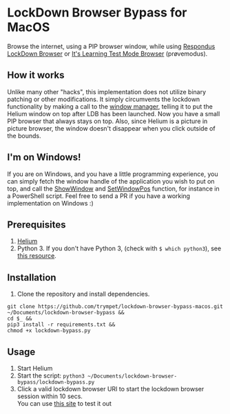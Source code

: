 # LockDown Browser Bypass for MacOS
Browse the internet, using a PIP browser window, while using [Respondus LockDown Browser](https://web.respondus.com/he/lockdownbrowser/) or [It's Learning Test Mode Browser](https://support.itslearning.com/en/support/solutions/articles/7000053270-test-mode-browser) (prøvemodus).
## How it works
Unlike many other "hacks", this implementation does not utilize binary patching or other modifications. It simply circumvents the lockdown functionality by making a call to the [window manager](https://en.wikipedia.org/wiki/Window_manager), telling it to put the Helium window on top after LDB has been launched. Now you have a small PIP browser that always stays on top. Also, since Helium is a picture in picture browser, the window doesn't disappear when you click outside of the bounds.

## I'm on Windows!
If you are on Windows, and you have a little programming experience, you can simply fetch the window handle of the application you wish to put on top, and call the [ShowWindow](https://docs.microsoft.com/en-us/windows/win32/api/winuser/nf-winuser-showwindow) and [SetWindowPos](https://docs.microsoft.com/en-us/windows/win32/api/winuser/nf-winuser-setwindowpos) function, for instance in a PowerShell script. Feel free to send a PR if you have a working implementation on Windows :)

## Prerequisites
1. [Helium](https://github.com/JadenGeller/Helium)
1. Python 3. If you don't have Python 3, (check with `$ which python3`), see [this resource](https://installpython3.com/mac/).

## Installation
1. Clone the repository and install dependencies.  
```
git clone https://github.com/trympet/lockdown-browser-bypass-macos.git ~/Documents/lockdown-browser-bypass &&
cd $_ &&
pip3 install -r requirements.txt &&
chmod +x lockdown-bypass.py
```

## Usage
1. Start Helium   
2. Start the script: `python3 ~/Documents/lockdown-browser-bypass/lockdown-bypass.py`   
3. Click a valid lockdown browser URI to start the lockdown browser session within 10 secs.   
You can use [this site](https://webassign.com/instructors/features/secure-testing/lockdown-browser/) to test it out

